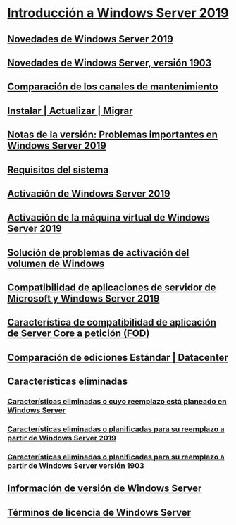 # [Introducción a Windows Server 2019](get-started-19.md) 
## [Novedades de Windows Server 2019](whats-new-19.md)
## [Novedades de Windows Server, versión 1903](whats-new-in-windows-server-1903.md)
## [Comparación de los canales de mantenimiento](servicing-channels-19.md)
## [Instalar | Actualizar | Migrar](install-upgrade-migrate-19.md)
## [Notas de la versión: Problemas importantes en Windows Server 2019](rel-notes-19.md)
## [Requisitos del sistema](sys-reqs-19.md)
## [Activación de Windows Server 2019](activation-19.md)
## [Activación de la máquina virtual de Windows Server 2019](vm-activation-19.md)
## [Solución de problemas de activación del volumen de Windows](../get-started/activation-troubleshooting-guide.md)
## [Compatibilidad de aplicaciones de servidor de Microsoft y Windows Server 2019](app-compat-19.md)
## [Característica de compatibilidad de aplicación de Server Core a petición (FOD)](install-fod-19.md)
## [Comparación de ediciones Estándar | Datacenter](editions-comparison-19.md)
## Características eliminadas
### [Características eliminadas o cuyo reemplazo está planeado en Windows Server](removed-features.md)
### [Características eliminadas o planificadas para su reemplazo a partir de Windows Server 2019](removed-features-19.md)
### [Características eliminadas o planificadas para su reemplazo a partir de Windows Server versión 1903](removed-features-1903.md)
## [Información de versión de Windows Server](../get-started/windows-server-release-info.md)
## [Términos de licencia de Windows Server](../windows-server-licensing/windows-server-licensing.md)
